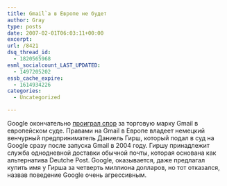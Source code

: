 ```yaml
---
title: Gmail`а в Европе не будет
author: Gray
type: posts
date: 2007-02-01T06:03:11+00:00
excerpt:
url: /8421
dsq_thread_id:
  - 1820565968
esml_socialcount_LAST_UPDATED:
  - 1497205202
essb_cache_expire:
  - 1614934226
categories:
  - Uncategorized

---
```








Google окончательно <a href="http://www.theregister.co.uk/2007/01/31/google_looses_trademark_battle/" target="_blank">проиграл спор</a> за торговую марку Gmail в европейском суде. Правами на Gmail в Европе владеет немецкий венчурный предприниматель Даниель Гирш, который подал в суд на Google сразу после запуска Gmail в 2004 году. Гиршу принадлежит служба однодневной доставки обычной почты, которая основана как альтернатива Deutche Post. Google, оказывается, даже предлагал купить имя у Гирша за четверть миллиона долларов, но тот отказался, назвав поведение Google очень агрессивным.